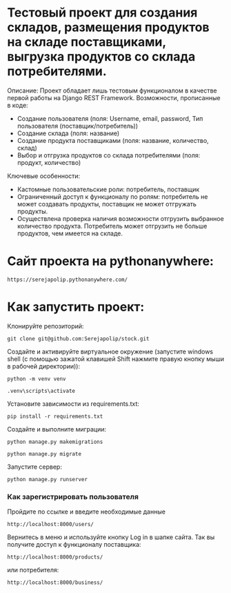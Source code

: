 # Тестовый проект для создания складов, размещения продуктов на складе поставщиками, выгрузка продуктов со склада потребителями.

Описание:
Проект обладает лишь тестовым функционалом в качестве первой работы на Django REST Framework.
Возможности, прописанные в коде:
- Создание пользователя (поля: Username, email, password, Тип пользователя (поставщик/потребитель))
- Создание склада (поля: название)
- Создание продукта поставщиками (поля: название, количество, склад)
- Выбор и отгрузка продуктов со склада потребителями (поля: продукт, количество)

Ключевые особенности:
- Кастомные пользовательские роли: потребитель, поставщик
- Ограниченный доступ к функционалу по ролям: потребитель не может создавать продукты, поставщик не может отгружать продукты.
- Осуществлена проверка наличия возможности отгрузить выбранное количество продукта. Потребитель может отгрузить не больше продуктов, чем имеется на складе.

# Сайт проекта на pythonanywhere:

```
https://serejapolip.pythonanywhere.com/
```

# Как запустить проект:

Клонируйте репозиторий:
```
git clone git@github.com:Serejapolip/stock.git
```
Создайте и активируйте виртуальное окружение (запустите windows shell (с помощью зажатой клавишей Shift нажмите правую кнопку мыши в рабочей директории)):
```
python -m venv venv
```
```
.venv\scripts\activate
```
Установите зависимости из requirements.txt:
```
pip install -r requirements.txt
```
Создайте и выполните миграции:
```
python manage.py makemigrations
```
```
python manage.py migrate
```
Запустите сервер:
```
python manage.py runserver
```

### Как зарегистрировать пользователя
Пройдите по ссылке и введите необходимые данные
```
http://localhost:8000/users/
```
Вернитесь в меню и используйте кнопку Log in в шапке сайта.
Так вы получите доступ к функционалу поставщика: 
```
http://localhost:8000/products/
```
или потребителя:
```
http://localhost:8000/business/
```
